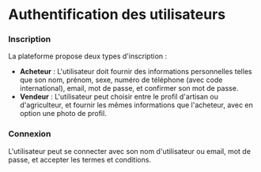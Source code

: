 # Authentification des utilisateurs

### Inscription
La plateforme propose deux types d'inscription : 
- **Acheteur** : L'utilisateur doit fournir des informations personnelles telles que son nom, prénom, sexe, numéro de téléphone (avec code international), email, mot de passe, et confirmer son mot de passe.
- **Vendeur** : L'utilisateur peut choisir entre le profil d'artisan ou d'agriculteur, et fournir les mêmes informations que l'acheteur, avec en option une photo de profil.

### Connexion
L'utilisateur peut se connecter avec son nom d'utilisateur ou email, mot de passe, et accepter les termes et conditions.
